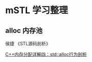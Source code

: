 # mSTL 学习整理

## alloc 内存池

侯捷 《STL源码剖析》

[C++内存分配详解四：std::alloc行为剖析](https://blog.csdn.net/qq_34269632/article/details/115636008)
